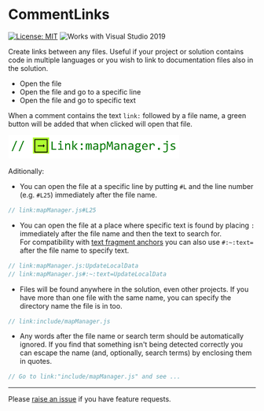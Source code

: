 # CommentLinks

[![License: MIT](https://img.shields.io/badge/License-MIT-green.svg)](LICENSE)
![Works with Visual Studio 2019](https://img.shields.io/static/v1.svg?label=VS&message=2019&color=5F2E96)

Create links between any files. Useful if your project or solution contains code in multiple languages or you wish to link to documentation files also in the solution.

- Open the file
- Open the file and go to a specific line
- Open the file and go to specific text

When a comment contains the text `link:` followed by a file name, a green button will be added that when clicked will open that file.

![Partial screenshot showing the added button](./assets/button-example.png)

Aditionally:

- You can open the file at a specific line by putting `#L` and the line number (e.g. `#L25`) immediately after the file name.

```cs
// link:mapManager.js#L25
```

- You can open the file at a place where specific text is found by placing `:` immediately after the file name and then the text to search for.  
For compatibility with [text fragment anchors](https://github.com/WICG/ScrollToTextFragment) you can also use `#:~:text=` after the file name to specify text.

```cs
// link:mapManager.js:UpdateLocalData
// link:mapManager.js#:~:text=UpdateLocalData
```

- Files will be found anywhere in the solution, even other projects. If you have more than one file with the same name, you can specify the directory name the file is in too.

```cs
// link:include/mapManager.js
```

- Any words after the file name or search term should be automatically ignored. If you find that something isn't being detected correctly you can escape the name (and, optionally, search terms) by enclosing them in quotes.

```cs
// Go to link:"include/mapManager.js" and see ...
```
---

Please [raise an issue](https://github.com/mrlacey/CommentLinks/issues/new) if you have feature requests.
